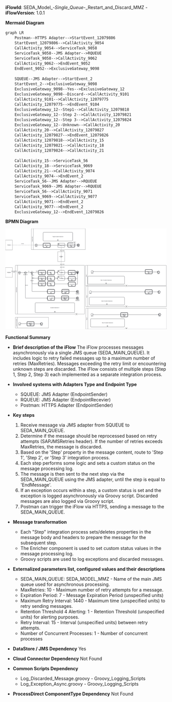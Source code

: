 
**iFlowId**: SEDA_Model_-_Single_Queue_-_Restart_and_Discard_MMZ - **iFlowVersion**: 1.0.1

**Mermaid Diagram**
```mermaid
graph LR
    Postman--HTTPS Adapter-->StartEvent_12079806
    StartEvent_12079806-->CallActivity_9054
    CallActivity_9054-->ServiceTask_9058
    ServiceTask_9058--JMS Adapter-->RQUEUE
    ServiceTask_9058-->CallActivity_9062
    CallActivity_9062-->EndEvent_9052
    EndEvent_9052-->ExclusiveGateway_9098

    SQUEUE--JMS Adapter-->StartEvent_2
    StartEvent_2-->ExclusiveGateway_9098
    ExclusiveGateway_9098--Yes-->ExclusiveGateway_12
    ExclusiveGateway_9098--Discard-->CallActivity_9101
    CallActivity_9101-->CallActivity_12079775
    CallActivity_12079775-->EndEvent_9104
    ExclusiveGateway_12--Step1-->CallActivity_12079818
    ExclusiveGateway_12--Step 2-->CallActivity_12079821
    ExclusiveGateway_12--Step 3-->CallActivity_12079824
    ExclusiveGateway_12--Unknown-->CallActivity_20
    CallActivity_20-->CallActivity_12079827
    CallActivity_12079827-->EndEvent_12079826
    CallActivity_12079818-->CallActivity_15
    CallActivity_12079821-->CallActivity_18
    CallActivity_12079824-->CallActivity_21

    CallActivity_15-->ServiceTask_56
    CallActivity_18-->ServiceTask_9069
    CallActivity_21-->CallActivity_9074
    CallActivity_9074-->EndEvent_2
    ServiceTask_56--JMS Adapter-->RQUEUE
    ServiceTask_9069--JMS Adapter-->RQUEUE
    ServiceTask_56-->CallActivity_9071
    ServiceTask_9069-->CallActivity_9077
    CallActivity_9071-->EndEvent_2
    CallActivity_9077-->EndEvent_2
    ExclusiveGateway_12-->EndEvent_12079826
```
**BPMN Diagram**

![BPMN Diagram](./SEDA_Model_-_Single_Queue_-_Restart_and_Discard_MMZ-1.0.1.png "BPMN Diagram")

**Functional Summary**
- **Brief description of the iFlow**
The iFlow processes messages asynchronously via a single JMS queue (SEDA_MAIN_QUEUE). It includes logic to retry failed messages up to a maximum number of retries (MaxRetries). Messages exceeding the retry limit or encountering unknown steps are discarded. The iFlow consists of multiple steps (Step 1, Step 2, Step 3) each implemented as a separate integration process.

- **Involved systems with Adapters Type and Endpoint Type**
    - SQUEUE: JMS Adapter (EndpointSender)
    - RQUEUE: JMS Adapter (EndpointRecevier)
    - Postman: HTTPS Adapter (EndpointSender)

- **Key steps**
    1. Receive message via JMS adapter from SQUEUE to SEDA_MAIN_QUEUE.
    2. Determine if the message should be reprocessed based on retry attempts (SAPJMSRetries header). If the number of retries exceeds MaxRetries, the message is discarded.
    3. Based on the 'Step' property in the message content, route to 'Step 1', 'Step 2', or 'Step 3' integration process.
    4. Each step performs some logic and sets a custom status on the message processing log.
    5. The message is then sent to the next step via the SEDA_MAIN_QUEUE using the JMS adapter, until the step is equal to 'EndMessage'.
    6. If an exception occurs within a step, a custom status is set and the exception is logged asynchronously via Groovy script. Discarded messages are also logged via Groovy script.
    7. Postman can trigger the iFlow via HTTPS, sending a message to the SEDA_MAIN_QUEUE.

- **Message transformation**
    - Each "Step" integration process sets/deletes properties in the message body and headers to prepare the message for the subsequent step.
    - The Enricher component is used to set custom status values in the message processing log.
    - Groovy scripts are used to log exceptions and discarded messages.

- **Externalized parameters list, configured values and their descriptions**
    - SEDA_MAIN_QUEUE: SEDA_MODEL_MMZ - Name of the main JMS queue used for asynchronous processing.
    - MaxRetries: 10 - Maximum number of retry attempts for a message.
    - Expiration Period: 7 - Message Expiration Period (unspecified units)
    - Maximum Retry Interval: 1440 - Maximum time (unspecified units) to retry sending messages.
    - Retention Threshold 4 Alerting: 1 - Retention Threshold (unspecified units) for alerting purposes.
    - Retry Interval: 15 - Interval (unspecified units) between retry attempts.
    - Number of Concurrent Processes: 1 - Number of concurrent processes

- **DataStore / JMS Dependency**
Yes

- **Cloud Connector Dependency**
Not Found

- **Common Scripts Dependency**
    - Log_Discarded_Message.groovy - Groovy_Logging_Scripts
    - Log_Exception_Async.groovy - Groovy_Logging_Scripts

- **ProcessDirect ComponentType Dependency**
Not Found